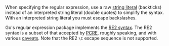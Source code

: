 When specifying the regular expression, use a raw [string literal] (backticks) instead of an interpreted string literal (double quotes) to simplify the syntax. With an interpreted string literal you must escape backslashes.

Go's regular expression package implements the [RE2 syntax]. The RE2 syntax is a subset of that accepted by [PCRE], roughly speaking, and with various [caveats]. Note that the RE2 `\C` escape sequence is not supported.

[caveats]: https://swtch.com/~rsc/regexp/regexp3.html#caveats
[PCRE]: https://www.pcre.org/
[RE2 syntax]: https://github.com/google/re2/wiki/Syntax/
[string literal]: https://go.dev/ref/spec#String_literals
